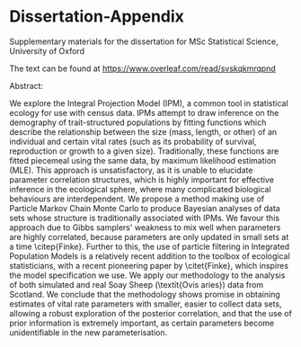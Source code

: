 # Dissertation-Appendix
Supplementary materials for the dissertation for MSc Statistical Science, University of Oxford

The text can be found at https://www.overleaf.com/read/svskqkmrqpnd

Abstract:

We explore the Integral Projection Model (IPM), a common tool in statistical ecology for use with census data. IPMs attempt to draw inference on the demography of trait-structured populations by fitting functions which describe the relationship between the size (mass, length, or other) of an individual and certain vital rates (such as its probability of survival, reproduction or growth to a given size). Traditionally, these functions are fitted piecemeal using the same data, by maximum likelihood estimation (MLE). This approach is unsatisfactory, as it is unable to elucidate parameter correlation structures, which is highly important for effective inference in the ecological sphere, where many complicated biological behaviours are interdependent. We propose a method making use of Particle Markov Chain Monte Carlo to produce Bayesian analyses of data sets whose structure is traditionally associated with IPMs. We favour this approach due to Gibbs samplers' weakness to mix well when parameters are highly correlated, because parameters are only updated in small sets at a time \citep{Finke}. Further to this, the use of particle filtering in Integrated Population Models is a relatively recent addition to the toolbox of ecological statisticians, with a recent pioneering paper by \citet{Finke}, which inspires the model specification we use. We apply our methodology to the analysis of both simulated and real Soay Sheep (\textit{Ovis aries}) data from Scotland. We conclude that the methodology shows promise in obtaining estimates of vital rate parameters with smaller, easier to collect data sets, allowing a robust exploration of the posterior correlation, and that the use of prior information is extremely important, as certain parameters become unidentifiable in the new parameterisation.
